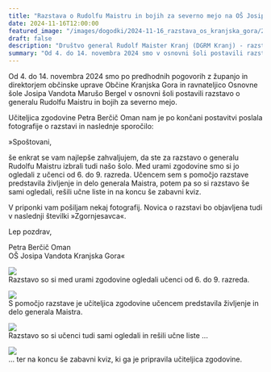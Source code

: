 ```yaml
---
title: "Razstava o Rudolfu Maistru in bojih za severno mejo na OŠ Josipa Vandota Kranjska Gora" 
date: 2024-11-16T12:00:00
featured_image: "/images/dogodki/2024-11-16_razstava_os_kranjska_gora/2024-11-16_razstava_os_kranjska_gora_naslovna.jpg"
draft: false
description: "Društvo general Rudolf Maister Kranj (DGRM Kranj) - razstava na OŠ Josipa Vandota Kranjska Gora"
summary: "Od 4. do 14. novembra 2024 smo v osnovni šoli postavili razstavo o generalu Rudolfu Maistru in bojih za severno mejo ..."
---
```


Od 4. do 14. novembra 2024 smo po predhodnih pogovorih z županjo in direktorjem občinske uprave Občine Kranjska Gora in ravnateljico Osnovne šole Josipa Vandota Marušo Bergel v osnovni šoli postavili razstavo o generalu Rudolfu Maistru in bojih za severno mejo.

Učiteljica zgodovine Petra Berčič Oman nam je po končani postavitvi poslala fotografije o razstavi in naslednje sporočilo: 

»Spoštovani,  

še enkrat se vam najlepše zahvaljujem, da ste za razstavo o generalu Rudolfu Maistru izbrali tudi našo šolo. 
Med urami zgodovine smo si jo ogledali z učenci od 6. do 9. razreda. Učencem sem s pomočjo razstave predstavila življenje in delo generala Maistra, potem pa so si razstavo še sami ogledali, rešili učne liste in na koncu še zabavni kviz.  

V priponki vam pošiljam nekaj fotografij. Novica o razstavi bo objavljena tudi v naslednji številki »Zgornjesavca«.  

Lep pozdrav,  

Petra Berčič Oman   
OŠ Josipa Vandota Kranjska Gora«

![](/images/dogodki/2024-11-16_razstava_os_kranjska_gora/2024-11-16_razstava_os_kranjska_gora_1.jpg " ")  
Razstavo so si  med urami zgodovine ogledali učenci od 6. do 9. razreda.  
                            
![](/images/dogodki/2024-11-16_razstava_os_kranjska_gora/2024-11-16_razstava_os_kranjska_gora_3.jpg " ")  
S pomočjo razstave je učiteljica zgodovine učencem predstavila življenje in delo generala Maistra.

![](/images/dogodki/2024-11-16_razstava_os_kranjska_gora/2024-11-16_razstava_os_kranjska_gora_4.jpg " ")  
Razstavo so si učenci tudi sami ogledali in rešili učne liste ... 

![](/images/dogodki/2024-11-16_razstava_os_kranjska_gora/2024-11-16_razstava_os_kranjska_gora_2.jpg " ")  
... ter na koncu še zabavni kviz, ki ga je pripravila učiteljica zgodovine.